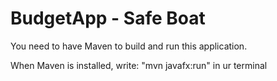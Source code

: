 # BudgetApp - Safe Boat

 You need to have Maven to build and run this application.
 
 When Maven is installed, write: "mvn javafx:run" in ur terminal
 
